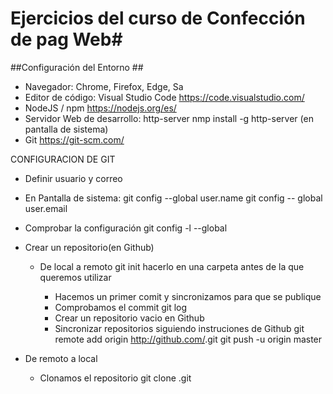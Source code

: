 # Ejercicios del curso de Confección de pag Web#

##Configuración del Entorno ##

- Navegador: Chrome, Firefox, Edge, Sa
- Editor de código: Visual Studio Code
    <https://code.visualstudio.com/>
- NodeJS /  npm
    <https://nodejs.org/es/>
- Servidor Web de desarrollo: http-server 
    nmp install -g http-server (en pantalla de sistema)
- Git
   <https://git-scm.com/>

CONFIGURACION DE GIT

- Definir usuario y correo
- En Pantalla de sistema:
   git config --global user.name <mi nombre de usuario de git>
   git config -- global user.email <mi correo en git>
- Comprobar la configuración
   git config -l --global
- Crear un repositorio(en Github)
  - De local a remoto
     git init <carpeta en la que estamos trabajando> hacerlo en una carpeta antes de la que queremos
    utilizar
    - Hacemos un primer comit y sincronizamos para que se publique
    - Comprobamos el commit
      git log
    - Crear un repositorio vacio en Github
    - Sincronizar repositorios siguiendo instruciones de Github
      git remote add origin http://github.com/<nombre repositorio>.git
      git push -u origin master

 - De remoto a local
   - Clonamos el repositorio
     git clone <repositor>.git

